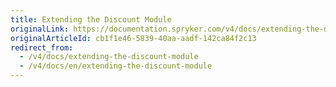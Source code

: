 ```yaml
---
title: Extending the Discount Module
originalLink: https://documentation.spryker.com/v4/docs/extending-the-discount-module
originalArticleId: cb1f1e46-5839-40aa-aadf-142ca84f2c13
redirect_from:
  - /v4/docs/extending-the-discount-module
  - /v4/docs/en/extending-the-discount-module
---
```



